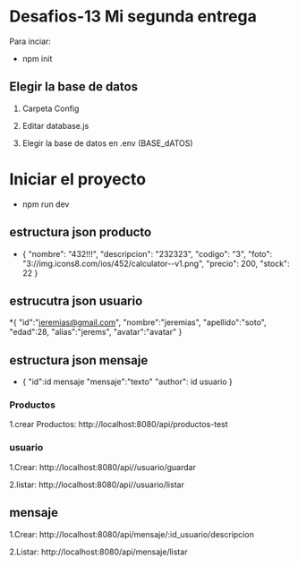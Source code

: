 # Desafios-13 Mi segunda entrega

Para  inciar:

* npm init


## Elegir la base de datos

1. Carpeta Config

2. Editar database.js

3. Elegir la base de datos en .env (BASE_dATOS)


# Iniciar el proyecto 

* npm run dev

## estructura json producto
* {
		"nombre": "432!!!",
		"descripcion": "232323",
		"codigo": "3",
		"foto": "3://img.icons8.com/ios/452/calculator--v1.png",
		"precio": 200,
		"stock": 22
	}
## estrucutra json usuario
*{
    "id":"jeremias@gmail.com",
    "nombre":"jeremias",
    "apellido":"soto",
    "edad":28,
    "alias":"jerems",
    "avatar":"avatar"
}


## estructura json mensaje
* {
	"id":id mensaje
    "mensaje":"texto"
    "author": id usuario
}



### Productos
1.crear Productos: http://localhost:8080/api/productos-test



### usuario
1.Crear: http://localhost:8080/api//usuario/guardar

2.listar: http://localhost:8080/api//usuario/listar


## mensaje
1.Crear: http://localhost:8080/api/mensaje/:id_usuario/descripcion

2.Listar: http://localhost:8080/api/mensaje/listar




